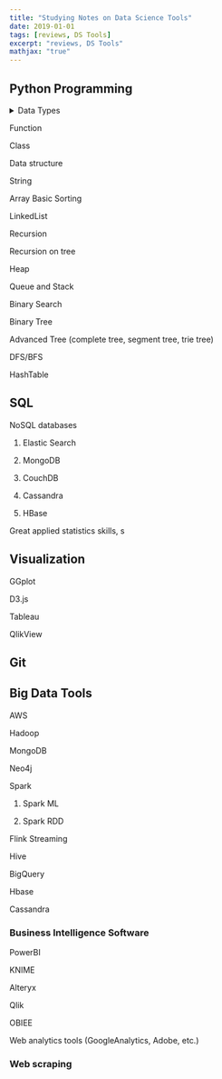 ```yaml
---
title: "Studying Notes on Data Science Tools"
date: 2019-01-01
tags: [reviews, DS Tools]
excerpt: "reviews, DS Tools"
mathjax: "true"
---
```



## Python Programming

<details>
<summary> 
  Data Types
</summary>
<br>
  
  * Strings: 'python', "python"
  
  * Numbers: 10, 10.5 10+5j
  
  * Lists: ['python', 'website']
  
  * Tuples: ('python', 'website')
  
  * Dictionary: {'name':'python', 'number':1}
  
  * Sets: {1,2,3}
  
  * Boolean: 0, 1, True, False
  
<br>
</details>


Function

Class

Data structure

String 

Array Basic Sorting

LinkedList 

Recursion 

Recursion on tree

Heap

Queue and Stack

Binary Search

Binary Tree

Advanced Tree (complete tree, segment tree, trie tree)

DFS/BFS

HashTable

## SQL

NoSQL databases

1. Elastic Search

2. MongoDB

3. CouchDB 

4. Cassandra

5. HBase

Great applied statistics skills, s
## Visualization

GGplot

D3.js

Tableau

QlikView

## Git

## Big Data Tools

AWS

Hadoop

MongoDB 

Neo4j 

Spark

1. Spark ML

2. Spark RDD

Flink Streaming

Hive

BigQuery

Hbase

Cassandra

### Business Intelligence Software

PowerBI

KNIME 

Alteryx

Qlik

OBIEE

Web analytics tools (GoogleAnalytics, Adobe, etc.)

### Web scraping
